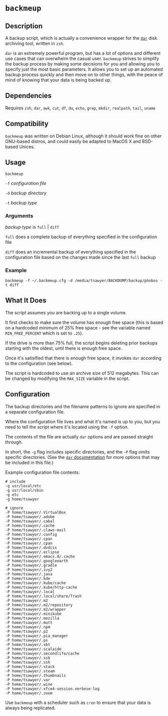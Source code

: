 # `backmeup`
## Description

A backup script, which is actually a convenience wrapper for the
[`dar`](https://dar.linux.free.fr) disk archiving tool, written in
`zsh`.

`dar` is an extremely powerful program, but has a lot of options and
different use cases that can overwhelm the casual user. `backmeup`
strives to simplify the backup process by making some decisions for
you and allowing you to specify just the most basic parameters. It
allows you to set up an automated backup process quickly and then move
on to other things, with the peace of mind of knowing that your data
is being backed up.

## Dependencies
Requires `zsh`, `dar`, `awk`, `cut`, `df`, `du`, `echo`, `grep`, 
`mkdir`, `realpath`, `tail`, `uname`

## Compatibility
`backmeup` was written on Debian Linux, although it should work fine
on other GNU-based distros, and could easily be adapted to MacOS X and
BSD-based Unices.

## Usage

`backmeup`

   `-f` *configuration file*
   
   `-d` *backup directory*
   
   `-t` *backup type*

### Arguments

*backup type* is `full` | `diff`
  
`full` does a complete backup of everything specified in the
configuration file

`diff` does an incremental backup of everything specified in the
configuration file based on the changes made since the last `full`
backup

### Example

   ```
   backmeup -f ~/.backmeup.cfg -d /media/tsawyer/BACKDUMP/backup/phobos -t diff
   ```

## What It Does

The script assumes you are backing up to a single volume.

It first checks to make sure the volume has enough free space (this is
based on a hardcoded minimum of 25% free space - see the variable named
`MIN_FREE_PERCENT` which is set to `.25`).

If the drive is more than 75% full, the script begins deleting prior
backups starting with the oldest, until there is enough free space.

Once it's satisified that there is enough free space, it invokes `dar`
according to the configuration (see below).

The script is hardcoded to use an archive size of 512 megabytes. This
can be changed by modifying the `MAX_SIZE` variable in the script.

## Configuration

The backup directories and the filename patterns to ignore are
specified in a separate configuration file.

Where the configuration file lives and what it's named is up to you,
but you need to tell the script where it's located using the `-f`
option.

The contents of the file are actually `dar` options  and are passed
straight through.

In short, the `-g` flag includes specific directories, and the `-P`
flag omits specific directories. (See the 
[`dar` documentation](https://dar.linux.free.fr) for more options that
may be included in this file.)

Example configuration file contents:
    
    # include
    -g usr/local/etc 
    -g usr/local/sbin 
    -g etc
    -g home/tsawyer
    
    # ignore
    -P home/tsawyer/.VirtualBox
    -P home/tsawyer/.adobe
    -P home/tsawyer/.cabal
    -P home/tsawyer/.cache
    -P home/tsawyer/.claws-mail
    -P home/tsawyer/.config
    -P home/tsawyer/.cpan
    -P home/tsawyer/.cpan
    -P home/tsawyer/.dvdcss
    -P home/tsawyer/.eclipse
    -P home/tsawyer/.emacs.d/.cache
    -P home/tsawyer/.googleearth
    -P home/tsawyer/.gradle
    -P home/tsawyer/.ivy2
    -P home/tsawyer/.java
    -P home/tsawyer/.kde
    -P home/tsawyer/.kube/cache
    -P home/tsawyer/.kube/http-cache
    -P home/tsawyer/.local 
    -P home/tsawyer/.local/share/Trash
    -P home/tsawyer/.m2
    -P home/tsawyer/.m2/repository
    -P home/tsawyer/.m2/wrapper
    -P home/tsawyer/.minikube
    -P home/tsawyer/.mozilla
    -P home/tsawyer/.mutt
    -P home/tsawyer/.npm
    -P home/tsawyer/.p2
    -P home/tsawyer/.pia_manager
    -P home/tsawyer/.ps
    -P home/tsawyer/.sbt
    -P home/tsawyer/.scalaide
    -P home/tsawyer/.secondlife/cache
    -P home/tsawyer/.ssb
    -P home/tsawyer/.ssh
    -P home/tsawyer/.stack
    -P home/tsawyer/.steam
    -P home/tsawyer/.thumbnails
    -P home/tsawyer/.var
    -P home/tsawyer/.wine
    -P home/tsawyer/.xfce4-session.verbose-log
    -P home/tsawyer/.zoom
    

Use `backmeup` with a scheduler such as `cron` to ensure that your
data is always being replicated.
